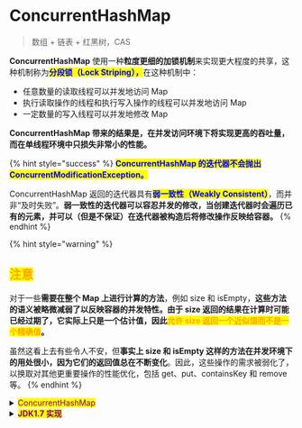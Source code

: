 # ConcurrentHashMap

> 数组 + 链表 + 红黑树，CAS

**ConcurrentHashMap** 使用一种**粒度更细的加锁机制**来实现更大程度的共享，这种机制称为<mark style="color:blue;">**分段锁（Lock Striping），**</mark>在这种机制中：

* 任意数量的读取线程可以并发地访问 Map
* 执行读取操作的线程和执行写入操作的线程可以并发地访问 Map
* 一定数量的写入线程可以并发地修改 Map

**ConcurrentHashMap 带来的结果是，在并发访问环境下将实现更高的吞吐量，而在单线程环境中只损失非常小的性能。**

{% hint style="success" %}
<mark style="color:blue;">**ConcurrentHashMap 的迭代器不会抛出 ConcurrentModificationException。**</mark>

ConcurrentHashMap 返回的迭代器具有<mark style="color:blue;">**弱一致性（Weakly Consistent）**</mark>，而并非“及时失败”。**弱一致性的迭代器可以容忍并发的修改，当创建迭代器时会遍历已有的元素，并可以（但是不保证）在迭代器被构造后将修改操作反映给容器。**
{% endhint %}

{% hint style="warning" %}
## <mark style="color:orange;">注意</mark>

对于一些**需要在整个 Map 上进行计算的方法**，例如 size 和 isEmpty，**这些方法的语义被略微减弱了以反映容器的并发特性。由于 size 返回的结果在计算时可能已经过期了，它实际上只是一个估计值，因此**<mark style="color:orange;">**允许 size 返回一个近似值而不是一个精确值**</mark>**。**

虽然这看上去有些令人不安，但**事实上 size 和 isEmpty 这样的方法在并发环境下的用处很小，因为它们的返回值总在不断变化**。因此，这些操作的需求被弱化了，以换取对其他更重要操作的性能优化，包括 get、put、containsKey 和 remove 等。
{% endhint %}

<details>

<summary><mark style="color:purple;">ConcurrentHashMap</mark></summary>

<pre class="language-java"><code class="lang-java"><strong>    // volatile 和 final 用于保证可见性
</strong><strong>    volatile Node&#x3C;K,V>[] table;
</strong><strong>    
</strong><strong>    static class Node&#x3C;K,V> implements Map.Entry&#x3C;K,V> {
</strong>        final int hash;
        final K key;
        volatile V val;
        volatile Node&#x3C;K,V> next;
        ...    
    }
    
    // get 方法未使用锁
    public V get(Object key) {
        Node&#x3C;K,V>[] tab; 
        Node&#x3C;K,V> e, p; 
        int n, eh; 
        K ek;
        int h = spread(key.hashCode());
        if ((tab = table) != null &#x26;&#x26; (n = tab.length) > 0 &#x26;&#x26;
            (e = tabAt(tab, (n - 1) &#x26; h)) != null) {
            if ((eh = e.hash) == h) {
                if ((ek = e.key) == key || (ek != null &#x26;&#x26; key.equals(ek)))
                    return e.val;
            }
            else if (eh &#x3C; 0)
                return (p = e.find(h, key)) != null ? p.val : null;
            while ((e = e.next) != null) {
                if (e.hash == h &#x26;&#x26;
                    ((ek = e.key) == key || (ek != null &#x26;&#x26; key.equals(ek))))
                    return e.val;
            }
        }
        return null;
    }
</code></pre>

<pre class="language-java" data-overflow="wrap"><code class="lang-java">
<strong>    public V put(K key, V value) {
</strong>        return putVal(key, value, false);
    }
    
    /**
     * 在 putVal 方法中使用了两种同步机制：
     *    1. CAS：使用 CAS 在 Node 数组中增加节点
     *    2. 分段锁：每一个哈希桶中的列表，都使用头节点作为锁对象
     */
    final V putVal(K key, V value, boolean onlyIfAbsent) {
        ...
        for (Node&#x3C;K,V>[] tab = table;;) {
            ...
            else if ((f = tabAt(tab, i = (n - 1) &#x26; hash)) == null) {
                if (casTabAt(tab, i, null, new Node&#x3C;K,V>(hash, key, value)))
                    break;           // no lock when adding to empty bin
            }
            ...
            else {
                V oldVal = null;
                synchronized (f) {
                   ...
                }
                ...
            }
        }
        addCount(1L, binCount);
        return null;
    }
</code></pre>

<pre class="language-java"><code class="lang-java"><strong>    public int size() {
</strong>        long n = sumCount();
        return ((n &#x3C; 0L) ? 0 :
                (n > (long)Integer.MAX_VALUE) ? Integer.MAX_VALUE :
                (int)n);
    }
    
    final long sumCount() {
        CounterCell[] cs = counterCells;
        long sum = baseCount;
        if (cs != null) {
            for (CounterCell c : cs)
                if (c != null)
                    sum += c.value;
        }
        return sum;
    }
    
    /**
     * A padded cell for distributing counts.  Adapted from LongAdder
     * and Striped64.  See their internal docs for explanation.
     */
    @jdk.internal.vm.annotation.Contended static final class CounterCell {
        volatile long value;
        CounterCell(long x) { value = x; }
    }
</code></pre>

</details>

<details>

<summary><mark style="color:purple;"><strong>JDK1.7 实现</strong></mark></summary>

在 JDK1.5 \~ 1.7 版本中，Java 使用了**分段锁**机制实现 ConcurrentHashMap：

* ConcurrentHashMap 在对象中保存了一个 Segment 数组，从而整个 Hash 表划分为多个分段；
* 而每个 Segment 元素，它通过继承 ReentrantLock 来进行加锁，所以每次需要加锁的操作锁住的是一个 segment，这样只要保证每个 Segment 是线程安全的，也就实现了全局的线程安全；

在执行 put 操作时首先根据 hash 算法定位到元素属于哪个 Segment，然后对该 Segment 加锁即可。Segment 数量默认是 16，理论上这个时候最多可以同时支持 16 个线程并发写，只要它们的操作分别分布在不同的 Segment 上。

![](../../../../.gitbook/assets/java-thread-x-concurrent-hashmap-1.png)

</details>
